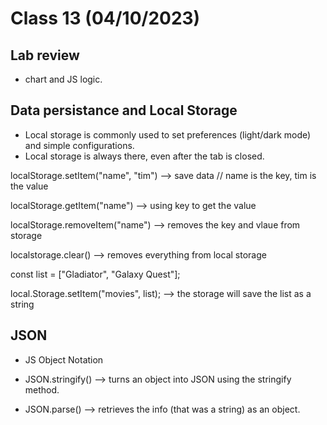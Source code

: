 # Class 13 (04/10/2023)

## Lab review

- chart and JS logic.

## Data persistance and Local Storage

- Local storage is commonly used to set preferences (light/dark mode) and simple configurations.
- Local storage is always there, even after the tab is closed.

localStorage.setItem("name", "tim") --> save data // name is the key, tim is the value

localStorage.getItem("name") --> using key to get the value

localStorage.removeItem("name") --> removes the key and vlaue from storage

localstorage.clear() --> removes everything from local storage

const list = ["Gladiator", "Galaxy Quest"];

local.Storage.setItem("movies", list); --> the storage will save the list as a string

## JSON

- JS Object Notation

- JSON.stringify() --> turns an object into JSON using the stringify method.

- JSON.parse() --> retrieves the info (that was a string) as an object.
